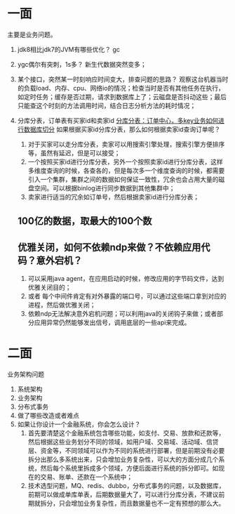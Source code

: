 # 一面
主要是业务问题。

1. jdk8相比jdk7的JVM有哪些优化？ gc
2. ygc偶尔有突刺，1s多？ 新生代数据突然变多；
3. 某个接口，突然某一时刻响应时间变大，排查问题的思路？
    观察这台机器当时的负载load、内存、cpu、网络io的情况；检查当时是否有其他任务在执行，如定时任务；缓存是否过期，请求到数据库上了；云磁盘是否抖动这些；最后只能查这个时刻的方法调用时间，结合日志分析方法的耗时情况；
4. 分库分表，订单表有买家id和卖家id
    [分库分表：订单中心，多key业务如何进行数据库切分](https://blog.csdn.net/fly910905/article/details/87285709)
    如果根据买家id分库分表，那么如何根据卖家id查询订单呢？
    1. 对于买家可以走分库分表，卖家可以用搜索引擎处理，搜索引擎方便排序等，虽然有延迟，但是可以接受；
    2. 一个按照买家id进行分库分表，另外一个按照卖家id进行分库分表，这样多维度查询的时候，各查各的，但是每次多一个维度查询的时候，都需要引入一个集群，集群之间的数据如何保证一致性，冗余也会占用大量的磁盘空间。可以根据binlog进行同步数据到其他集群中；
    3. 卖家进行适当的冗余如订单号，然后根据卖家id进行分库分表；
    
    
    ## 100亿的数据，取最大的100个数
    
    ## 优雅关闭，如何不依赖ndp来做？不依赖应用代码？意外宕机？
    1. 可以采用java agent，在应用启动的时候，修改应用的字节码文件，达到优雅关闭目的；
    2. 或者 每个中间件肯定有对外暴露的端口号，可以通过这些端口拿到对应的进程，然后做优雅关闭；
    3. 依赖ndp无法解决意外宕机问题；可以利用java的关闭钩子来做；或者部分应用异常仍然能够发出信号，调用底层的一些api来完成。


# 二面
业务架构问题
1. 系统架构
2. 业务架构
3. 分布式事务
4. 做了哪些改造或者难点
5. 如果让你设计一个金融系统，你会怎么设计？
    1. 首先要清楚这个金融系统包含哪些功能，如支付、交易、放款和还款等，然后根据这些业务划分不同的领域，如用户域、交易域、活动域、信贷层、资金等，不同领域可以作为不同的系统进行部署，但是前期没有必要拆分出那么多系统出来，只会增加业务复杂性，可以大的方面分成几个系统，然后每个系统里拆成多个领域，方便后面进行系统的拆分即可。如现在的交易、账单、还款在一个系统中；
    2. 技术选型问题，MQ、redis、dubbo，分布式事务的问题，以及数据库，前期可以做成单库单表，后期数据量大了，可以进行分库分表，不建议前期就拆分，只会增加业务复杂性，而且数据量也不一定有预想的那么大。
